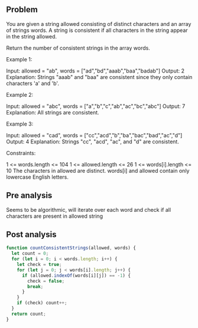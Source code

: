 ## Problem

You are given a string allowed consisting of distinct characters and an array of strings words. A string is consistent if all characters in the string appear in the string allowed.

Return the number of consistent strings in the array words.

Example 1:

Input: allowed = "ab", words = ["ad","bd","aaab","baa","badab"]
Output: 2
Explanation: Strings "aaab" and "baa" are consistent since they only contain characters 'a' and 'b'.

Example 2:

Input: allowed = "abc", words = ["a","b","c","ab","ac","bc","abc"]
Output: 7
Explanation: All strings are consistent.

Example 3:

Input: allowed = "cad", words = ["cc","acd","b","ba","bac","bad","ac","d"]
Output: 4
Explanation: Strings "cc", "acd", "ac", and "d" are consistent.

Constraints:

1 <= words.length <= 104
1 <= allowed.length <= 26
1 <= words[i].length <= 10
The characters in allowed are distinct.
words[i] and allowed contain only lowercase English letters.

## Pre analysis

Seems to be algorithmic, will iterate over each word and check if all characters are present in allowed string

## Post analysis

```javascript
function countConsistentStrings(allowed, words) {
  let count = 0;
  for (let i = 0; i < words.length; i++) {
    let check = true;
    for (let j = 0; j < words[i].length; j++) {
      if (allowed.indexOf(words[i][j]) == -1) {
        check = false;
        break;
      }
    }
    if (check) count++;
  }
  return count;
}
```
